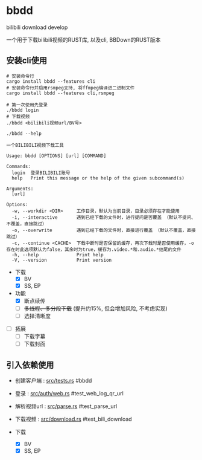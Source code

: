 bbdd
====

bilibili download develop

一个用于下载bilibili视频的RUST库, 以及cli, BBDown的RUST版本

## 安装cli使用

```
# 安装命令行
cargo install bbdd --features cli
# 安装命令行并启用rsmpeg支持, 将ffmpeg编译进二进制文件
cargo install bbdd --features cli,rsmpeg
```

```shell
# 第一次使用先登录
./bbdd login
# 下载视频
./bbdd <bilibili视频url/BV号>
```

```shell 
./bbdd --help

一个BILIBILI视频下载工具

Usage: bbdd [OPTIONS] [url] [COMMAND]

Commands:
  login  登录BILIBILI账号
  help   Print this message or the help of the given subcommand(s)

Arguments:
  [url]  

Options:
  -w, --workdir <DIR>     工作目录，默认为当前目录，目录必须存在才能使用
  -i, --interactive       遇到已经下载的文件时，进行提问是否覆盖 （默认不提问、不覆盖，直接跳过）
  -o, --overwrite         遇到已经下载的文件时，直接进行覆盖 （默认不覆盖，直接跳过）
  -c, --continue <CACHE>  下载中断时是否保留的缓存，再次下载时是否使用缓存，-o存在时此选项默认为false，其余时为true，缓存为.video.*和.audio.*结尾的文件
  -h, --help              Print help
  -V, --version           Print version
```

- 下载
    - [x] BV
    - [x] SS, EP
- 功能
    - [x] 断点续传
    - [ ] ~~多线程、多分段下载~~ (提升约15%, 但会增加风险, 不考虑实现)
    - [ ] 选择清晰度
- [ ] 拓展
    - [ ] 下载字幕
    - [ ] 下载封面

## 引入依赖使用

- 创建客户端 : [src/tests.rs](src/tests.rs)  #bbdd
- 登录 : [src/auth/web.rs](src/auth/web.rs)  #test_web_log_qr_url
- 解析视频url : [src/parse.rs](ssrc/parse.rs)  #test_parse_url
- 下载视频 : [src/download.rs](src/download.rs)  #test_bili_download

- 下载
  - [x] BV
  - [x] SS, EP
